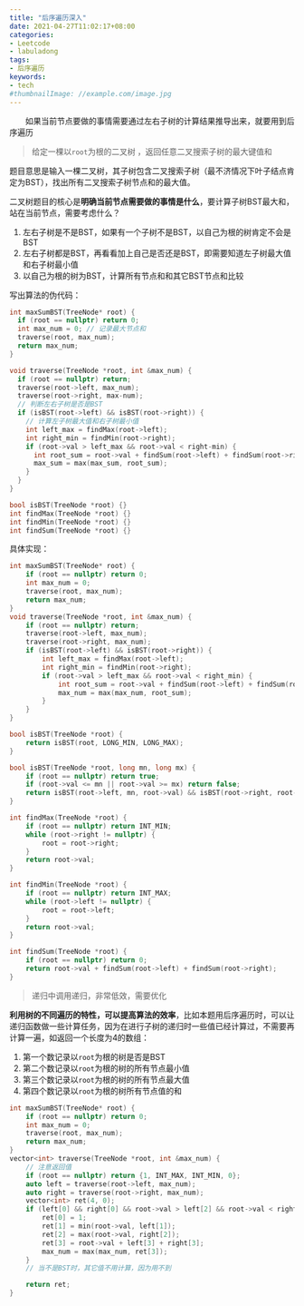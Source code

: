 ```yaml
---
title: "后序遍历深入"
date: 2021-04-27T11:02:17+08:00
categories:
- Leetcode
- labuladong
tags:
- 后序遍历
keywords:
- tech
#thumbnailImage: //example.com/image.jpg
---
```

　　如果当前节点要做的事情需要通过左右子树的计算结果推导出来，就要用到后序遍历
<!--more-->
> 给定一棵以`root`为根的二叉树 ，返回任意二叉搜索子树的最大键值和

题目意思是输入一棵二叉树，其子树包含二叉搜索子树（最不济情况下叶子结点肯定为BST），找出所有二叉搜索子树节点和的最大值。

二叉树题目的核心是**明确当前节点需要做的事情是什么**，要计算子树BST最大和，站在当前节点，需要考虑什么？
1. 左右子树是不是BST，如果有一个子树不是BST，以自己为根的树肯定不会是BST
2. 左右子树都是BST，再看看加上自己是否还是BST，即需要知道左子树最大值和右子树最小值
3. 以自己为根的树为BST，计算所有节点和和其它BST节点和比较

写出算法的伪代码：
```cpp
int maxSumBST(TreeNode* root) {
  if (root == nullptr) return 0;
  int max_num = 0; // 记录最大节点和
  traverse(root, max_num);
  return max_num;
}

void traverse(TreeNode *root, int &max_num) {
  if (root == nullptr) return;
  traverse(root->left, max_num);
  traverse(root->right, max-num);
  // 判断左右子树是否是BST
  if (isBST(root->left) && isBST(root->right)) {
    // 计算左子树最大值和右子树最小值
    int left_max = findMax(root->left);
    int right_min = findMin(root->right);
    if (root->val > left_max && root->val < right-min) {
      int root_sum = root->val + findSum(root->left) + findSum(root->right);
      max_sum = max(max_sum, root_sum);
    }
  }
}

bool isBST(TreeNode *root) {}
int findMax(TreeNode *root) {}
int findMin(TreeNode *root) {}
int findSum(TreeNode *root) {}
```

具体实现：
```cpp
int maxSumBST(TreeNode* root) {
    if (root == nullptr) return 0;
    int max_num = 0;
    traverse(root, max_num);
    return max_num;
}
void traverse(TreeNode *root, int &max_num) {
    if (root == nullptr) return;
    traverse(root->left, max_num);
    traverse(root->right, max_num);
    if (isBST(root->left) && isBST(root->right)) {
        int left_max = findMax(root->left);
        int right_min = findMin(root->right);
        if (root->val > left_max && root->val < right_min) {
            int root_sum = root->val + findSum(root->left) + findSum(root->right);
            max_num = max(max_num, root_sum);
        }
    }
}

bool isBST(TreeNode *root) {
    return isBST(root, LONG_MIN, LONG_MAX);
}

bool isBST(TreeNode *root, long mn, long mx) {
    if (root == nullptr) return true;
    if (root->val <= mn || root->val >= mx) return false;
    return isBST(root->left, mn, root->val) && isBST(root->right, root->val, mx);
}

int findMax(TreeNode *root) {
    if (root == nullptr) return INT_MIN;
    while (root->right != nullptr) {
        root = root->right;
    }
    return root->val;
}

int findMin(TreeNode *root) {
    if (root == nullptr) return INT_MAX;
    while (root->left != nullptr) {
        root = root->left;
    }
    return root->val;
}

int findSum(TreeNode *root) {
    if (root == nullptr) return 0;
    return root->val + findSum(root->left) + findSum(root->right);
}
```

> 递归中调用递归，非常低效，需要优化

**利用树的不同遍历的特性，可以提高算法的效率**，比如本题用后序遍历时，可以让递归函数做一些计算任务，因为在进行子树的递归时一些值已经计算过，不需要再计算一遍，如返回一个长度为4的数组：
1. 第一个数记录以`root`为根的树是否是BST
2. 第二个数记录以`root`为根的树的所有节点最小值
3. 第三个数记录以`root`为根的树的所有节点最大值
4. 第四个数记录以`root`为根的树所有节点值的和

```cpp
int maxSumBST(TreeNode* root) {
    if (root == nullptr) return 0;
    int max_num = 0;
    traverse(root, max_num);
    return max_num;
}
vector<int> traverse(TreeNode *root, int &max_num) {
    // 注意返回值
    if (root == nullptr) return {1, INT_MAX, INT_MIN, 0};
    auto left = traverse(root->left, max_num);
    auto right = traverse(root->right, max_num);
    vector<int> ret(4, 0);
    if (left[0] && right[0] && root->val > left[2] && root->val < right[1]) {
        ret[0] = 1;
        ret[1] = min(root->val, left[1]);
        ret[2] = max(root->val, right[2]);
        ret[3] = root->val + left[3] + right[3];
        max_num = max(max_num, ret[3]);
    }
    // 当不是BST时，其它值不用计算，因为用不到

    return ret;
}
```
